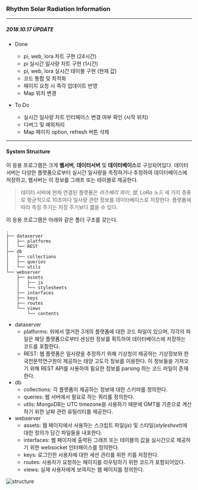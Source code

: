 ### Rhythm Solar Radiation Information

---

##### 2018.10.17 UPDATE

- Done
    - pi, web, lora 차트 구현 (24시간)
    - pi 실시간 일사량 차트 구현 (1시간)
    - pi, web, lora 실시간 테이블 구현 (현재 값)
    - 코드 통합 및 최적화
    - 페이지 요청 시 즉각 업데이트 반영
    - Map 위치 변경

- To Do
    - 실시간 일사량 차트 인터페이스 변경 여부 확인 (시작 위치)
    - 디버그 및 예외처리
    - Map 페이지 option, refresh 버튼 삭제

---

#### System Structure
이 응용 프로그램은 크게 **웹서버**, **데이터서버** 및 **데이터베이스**로 구성되어있다. 데이터 서버는 다양한 플랫폼으로부터 실시간 일사량을 측정하거나 추정하여 데이터베이스에 저장하고, 웹서버는 이 정보를 그래프 또는 테이블로 제공한다.

> 데이터 서버에 현재 연결된 플랫폼은 *라즈베리 파이*, *웹*, *LoRa 노드* 세 가지 종류로 평균적으로 10초마다 일사량 관련 정보를 데이터베이스로 저장한다. 플랫폼에 따라 측정 주기는 저장 주기보다 짧을 수 있다.

이 응용 프로그램은 아래와 같은 폴더 구조를 갖는다.

```
.
├── dataserver
│   ├── platforms
│   └── REST
├── db
│   ├── collections
│   ├── queries
│   └── utils
└── webserver
    ├── assets
    │   ├── js
    │   └── stylesheets
    ├── interfaces
    ├── keys
    ├── routes
    └── views
        └── contents
```

- dataserver
    - platforms: 위에서 열거한 3개의 플랫폼에 대한 코드 파일이 있으며, 각각의 파일은 해당 플랫폼으로부터 센싱한 정보를 획득하여 데이터베이스에 저장하는 코드를 포함한다.
    - REST: 웹 플랫폼은 일사량을 추정하기 위해 기상청이 제공하는 기상정보와 한국천문학연구원이 제공하는 태양 고도각 정보를 이용한다. 이 정보들을 가져오기 위해 REST API를 사용하여 필요한 정보를 parsing 하는 코드 파일이 존재한다.
- db
    - collections: 각 플랫폼이 제공하는 정보에 대한 스키마를 정의한다.
    - queries: 웹 서버에서 필요로 하는 쿼리를 정의한다.
    - utils: MongoDB는 UTC timezone을 사용하기 때문에 GMT를 기준으로 계산하기 위한 날짜 관련 유틸리티를 제공한다.
- webserver
    - assets: 웹 페이지에서 사용하는 스크립트 파일(*js*) 및 스타일(*stylesheet*)에 대한 정의가 담긴 파일들을 내포한다.
    - interfaces: 웹 페이지에 출력된 그래프 또는 테이블의 값을 실시간으로 제공하기 위한 websocket 인터페이스를 정의한다.
    - keys: 로그인한 사용자에 대한 세션 관리를 위한 키를 저장한다.
    - routes: 사용자가 요청하는 페이지를 라우팅하기 위한 코드가 포함되어있다.
    - views: 실제 사용자에게 보여지는 웹 페이지를 정의한다.

![structure](https://cl.ly/e807e7/Image%202018-10-17%20at%201.16.41%20PM.png)